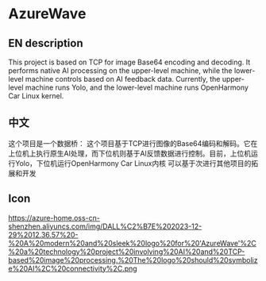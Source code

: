 # AzureWave
## EN description
This project is based on TCP for image Base64 encoding and decoding. It performs native AI processing on the upper-level machine, while the lower-level machine controls based on AI feedback data. Currently, the upper-level machine runs Yolo, and the lower-level machine runs OpenHarmony Car Linux kernel.

## 中文
这个项目是一个数据桥：
这个项目基于TCP进行图像的Base64编码和解码。它在上位机上执行原生AI处理，而下位机则基于AI反馈数据进行控制。目前，上位机运行Yolo，下位机运行OpenHarmony Car Linux内核
可以基于次进行其他项目的拓展和开发
## Icon
https://azure-home.oss-cn-shenzhen.aliyuncs.com/img/DALL%C2%B7E%202023-12-29%2012.36.57%20-%20A%20modern%20and%20sleek%20logo%20for%20'AzureWave'%2C%20a%20technology%20project%20involving%20AI%20and%20TCP-based%20image%20processing.%20The%20logo%20should%20symbolize%20AI%2C%20connectivity%2C.png
